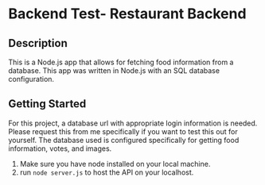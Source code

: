 # Backend Test- Restaurant Backend

## Description

This is a Node.js app that allows for fetching food information from a database. This app was written in Node.js with an SQL database configuration.

## Getting Started

For this project, a database url with appropriate login information is needed. Please request this from me specifically if you want to test this out for yourself. The database used is configured specifically for getting food information, votes, and images. 

1. Make sure you have node installed on your local machine.
2. run `node server.js` to host the API on your localhost.

